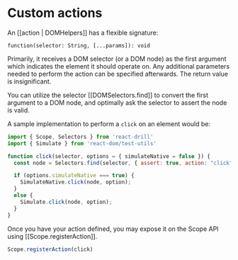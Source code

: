 # Custom actions

An [[action | DOMHelpers]] has a flexible signature:

    function(selector: String, [...params]): void

Primarily, it receives a DOM selector (or a DOM node) as the first argument
which indicates the element it should operate on. Any additional parameters
needed to perform the action can be specified afterwards. The return value is
insignificant.

You can utilize the selector [[DOMSelectors.find]] to convert the first
argument to a DOM node, and optimally ask the selector to assert the node
is valid.

A sample implementation to perform a `click` on an element would be:

```javascript
import { Scope, Selectors } from 'react-drill'
import { Simulate } from 'react-dom/test-utils'

function click(selector, options = { simulateNative = false }) {
  const node = Selectors.find(selector, { assert: true, action: "click" });

  if (options.simulateNative === true) {
    SimulateNative.click(node, option);
  }
  else {
    Simulate.click(node, option);
  }
}
```

Once you have your action defined, you may expose it on the Scope API using
[[Scope.registerAction]].

```javascript
Scope.registerAction(click)
```